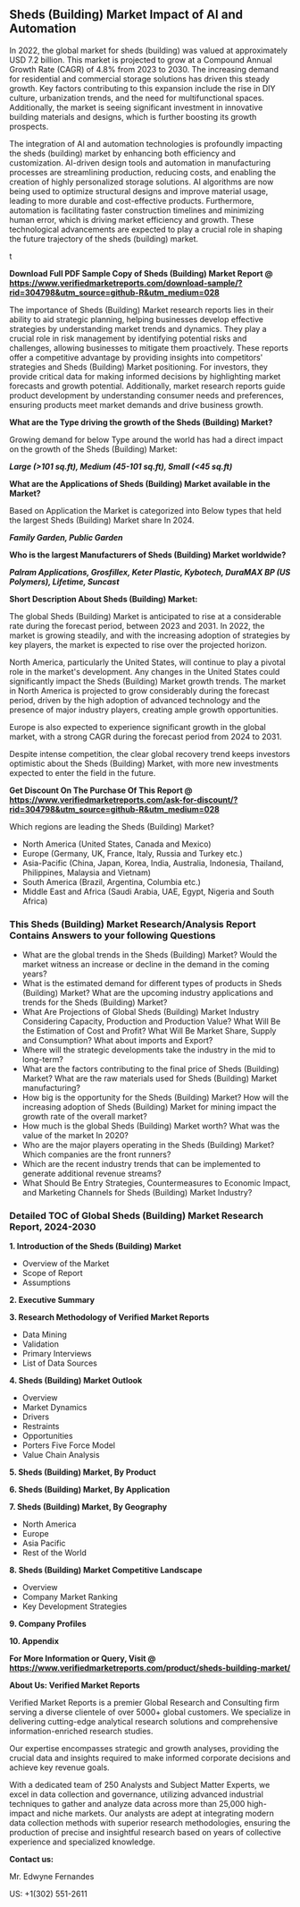<h2>Sheds (Building) Market Impact of AI and Automation</h2><p>In 2022, the global market for sheds (building) was valued at approximately USD 7.2 billion. This market is projected to grow at a Compound Annual Growth Rate (CAGR) of 4.8% from 2023 to 2030. The increasing demand for residential and commercial storage solutions has driven this steady growth. Key factors contributing to this expansion include the rise in DIY culture, urbanization trends, and the need for multifunctional spaces. Additionally, the market is seeing significant investment in innovative building materials and designs, which is further boosting its growth prospects.</p><p>The integration of AI and automation technologies is profoundly impacting the sheds (building) market by enhancing both efficiency and customization. AI-driven design tools and automation in manufacturing processes are streamlining production, reducing costs, and enabling the creation of highly personalized storage solutions. AI algorithms are now being used to optimize structural designs and improve material usage, leading to more durable and cost-effective products. Furthermore, automation is facilitating faster construction timelines and minimizing human error, which is driving market efficiency and growth. These technological advancements are expected to play a crucial role in shaping the future trajectory of the sheds (building) market.</p>t</p><p id="" class=""><strong>Download Full PDF Sample Copy of Sheds (Building) Market Report @ <a href="https://www.verifiedmarketreports.com/download-sample/?rid=304798&utm_source=github-R&utm_medium=028" target="_blank">https://www.verifiedmarketreports.com/download-sample/?rid=304798&utm_source=github-R&utm_medium=028</a></strong></p><p>The importance of&nbsp;Sheds (Building) Market research reports lies in their ability to aid strategic planning, helping businesses develop effective strategies by understanding market trends and dynamics. They play a crucial role in risk management by identifying potential risks and challenges, allowing businesses to mitigate them proactively. These reports offer a competitive advantage by providing insights into competitors' strategies and Sheds (Building) Market positioning. For investors, they provide critical data for making informed decisions by highlighting market forecasts and growth potential. Additionally, market research reports guide product development by understanding consumer needs and preferences, ensuring products meet market demands and drive business growth.</p><p><strong>What are the&nbsp;Type driving the growth of the Sheds (Building) Market?</strong></p><p id="" class="">Growing demand for below Type around the world has had a direct impact on the growth of the Sheds (Building) Market:</p><em><strong>Large (>101 sq.ft), Medium (45-101 sq.ft), Small (<45 sq.ft)</strong></em></p><strong>What are the&nbsp;Applications&nbsp;of Sheds (Building) Market available in the Market?</strong></p><p id="" class="">Based on Application the Market is categorized into Below types that held the largest Sheds (Building) Market share In 2024.</p><em><strong>Family Garden, Public Garden</strong></em></p><strong>Who is the largest Manufacturers of Sheds (Building) Market worldwide?</strong></p><p><em><strong>Palram Applications, Grosfillex, Keter Plastic, Kybotech, DuraMAX BP (US Polymers), Lifetime, Suncast</strong></em></p><p id="" class=""><strong>Short Description About Sheds (Building) Market:</strong></p><p>The global Sheds (Building) Market is anticipated to rise at a considerable rate during the forecast period, between 2023 and 2031. In 2022, the market is growing steadily, and with the increasing adoption of strategies by key players, the market is expected to rise over the projected horizon.</p><p>North America, particularly the United States, will continue to play a pivotal role in the market's development. Any changes in the United States could significantly impact the Sheds (Building) Market growth trends. The market in North America is projected to grow considerably during the forecast period, driven by the high adoption of advanced technology and the presence of major industry players, creating ample growth opportunities.</p><p>Europe is also expected to experience significant growth in the global market, with a strong CAGR during the forecast period from 2024 to 2031.</p><p>Despite intense competition, the clear global recovery trend keeps investors optimistic about the Sheds (Building) Market, with more new investments expected to enter the field in the future.</p><p id="" class=""><strong>Get Discount On The Purchase Of This Report @ <a href="https://www.verifiedmarketreports.com/ask-for-discount/?rid=304798&utm_source=github-R&utm_medium=028" target="_blank">https://www.verifiedmarketreports.com/ask-for-discount/?rid=304798&utm_source=github-R&utm_medium=028</a></strong></p>Which regions are leading the Sheds (Building) Market?</p><ul><li>North America (United States, Canada and Mexico)</li><li>Europe (Germany, UK, France, Italy, Russia and Turkey etc.)</li><li>Asia-Pacific (China, Japan, Korea, India, Australia, Indonesia, Thailand, Philippines, Malaysia and Vietnam)</li><li>South America (Brazil, Argentina, Columbia etc.)</li><li>Middle East and Africa (Saudi Arabia, UAE, Egypt, Nigeria and South Africa)</li></ul><h3 id="" class="">This Sheds (Building) Market Research/Analysis Report Contains Answers to your following Questions</h3><ul><li>What are the global trends in the Sheds (Building) Market? Would the market witness an increase or decline in the demand in the coming years?</li><li>What is the estimated demand for different types of products in Sheds (Building) Market? What are the upcoming industry applications and trends for the Sheds (Building) Market?</li><li>What Are Projections of Global Sheds (Building) Market Industry Considering Capacity, Production and Production Value? What Will Be the Estimation of Cost and Profit? What Will Be Market Share, Supply and Consumption? What about imports and Export?</li><li>Where will the strategic developments take the industry in the mid to long-term?</li><li>What are the factors contributing to the final price of Sheds (Building) Market? What are the raw materials used for Sheds (Building) Market manufacturing?</li><li>How big is the opportunity for the Sheds (Building) Market? How will the increasing adoption of Sheds (Building) Market for mining impact the growth rate of the overall market?</li><li>How much is the global Sheds (Building) Market worth? What was the value of the market In 2020?</li><li>Who are the major players operating in the Sheds (Building) Market? Which companies are the front runners?</li><li>Which are the recent industry trends that can be implemented to generate additional revenue streams?</li><li>What Should Be Entry Strategies, Countermeasures to Economic Impact, and Marketing Channels for Sheds (Building) Market Industry?</li></ul><h3 id="" class="">Detailed TOC of Global Sheds (Building) Market Research Report, 2024-2030</h3><p id="" class=""><strong>1. Introduction of the Sheds (Building) Market</strong></p><ul><li>Overview of the Market</li><li>Scope of Report</li><li>Assumptions</li></ul><p id="" class=""><strong>2. Executive Summary</strong></p><p id="" class=""><strong>3. Research Methodology of Verified Market Reports</strong></p><ul><li>Data Mining</li><li>Validation</li><li>Primary Interviews</li><li>List of Data Sources</li></ul><p id="" class=""><strong>4. Sheds (Building) Market Outlook</strong></p><ul><li>Overview</li><li>Market Dynamics</li><li>Drivers</li><li>Restraints</li><li>Opportunities</li><li>Porters Five Force Model</li><li>Value Chain Analysis</li></ul><p id="" class=""><strong>5. Sheds (Building) Market, By Product</strong></p><p id="" class=""><strong>6. Sheds (Building) Market, By Application</strong></p><p id="" class=""><strong>7. Sheds (Building) Market, By Geography</strong></p><ul><li>North America</li><li>Europe</li><li>Asia Pacific</li><li>Rest of the World</li></ul><p id="" class=""><strong>8. Sheds (Building) Market Competitive Landscape</strong></p><ul><li>Overview</li><li>Company Market Ranking</li><li>Key Development Strategies</li></ul><p id="" class=""><strong>9. Company Profiles</strong></p><p id="" class=""><strong>10. Appendix</strong></p><p id="" class=""><strong>For More Information or Query, Visit @ <a href="https://www.verifiedmarketreports.com/product/sheds-building-market/" target="_blank">https://www.verifiedmarketreports.com/product/sheds-building-market/</a></strong></p><p id="" class=""><strong>About Us: Verified Market Reports</strong></p><p id="" class="">Verified Market Reports is a premier Global Research and Consulting firm serving a diverse clientele of over 5000+ global customers. We specialize in delivering cutting-edge analytical research solutions and comprehensive information-enriched research studies.</p><p id="" class="">Our expertise encompasses strategic and growth analyses, providing the crucial data and insights required to make informed corporate decisions and achieve key revenue goals.</p><p id="" class="">With a dedicated team of 250 Analysts and Subject Matter Experts, we excel in data collection and governance, utilizing advanced industrial techniques to gather and analyze data across more than 25,000 high-impact and niche markets. Our analysts are adept at integrating modern data collection methods with superior research methodologies, ensuring the production of precise and insightful research based on years of collective experience and specialized knowledge.</p><p id="" class=""><strong>Contact us:</strong></p><p id="" class="">Mr. Edwyne Fernandes</p><p id="" class="">US: +1(302) 551-2611</p>